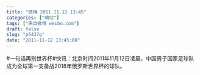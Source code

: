 ```yaml
---
title: "微博 2011.11.12 13:45"
categories: ["嘀咕"]
tags: ["来自微博 weibo.com"]
draft: false
slug: "p54J7g"
date: "2011-11-12 13:45:00"
---
```


<p>#一句话再别世界杯#快讯：北京时间2011年11月12日凌晨，中国男子国家足球队成为全球第一支备战2018年俄罗斯世界杯的球队。 ​​​​</p>
